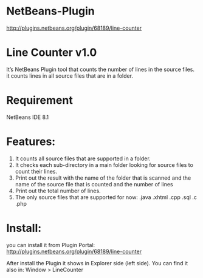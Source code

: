 # NetBeans-Plugin
http://plugins.netbeans.org/plugin/68189/line-counter

# Line Counter v1.0

It’s NetBeans Plugin tool that counts the number of lines in the source files. it counts lines in all source files that are in a folder.

# Requirement
NetBeans IDE 8.1

# Features:
1. It counts all source files that are supported in a folder.
2. It checks each sub-directory in a main folder looking for source files to count their lines. 
3. Print out the result with the name of the folder that is scanned and the name of the source file that is counted and the number of lines
4. Print out the total number of lines.
5. The only source files that are supported for now:
        .java
        .xhtml
        .cpp
        .sql
        .c
        .php

# Install:
you can install it from Plugin Portal:
http://plugins.netbeans.org/plugin/68189/line-counter

After install the Plugin it shows in Explorer side (left side). You can find it also in:
Window > LineCounter

